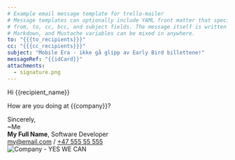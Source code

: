 ```yaml
---
# Example email message template for trello-mailer
# Message templates can optionally include YAML front matter that specifies
# from, to, cc, bcc, and subject fields. The message itself is written in
# Markdown, and Mustache variables can be mixed in anywhere.
to: "{{{to_recipients}}}"
cc: "{{{cc_recipients}}}"
subject: "Mobile Era - ikke gå glipp av Early Bird billettene!"
messageRef: "{{idCard}}"
attachments:
  - signature.png
---
```

Hi {{recipient_name}}

How are you doing at {{company}}?
  
  
Sincerely,    
~Me  
**My Full Name**, Software Developer  
[my@email.com](mailto:my@email.com) / [+47 555 55 555](callto:+4755555555)  
![Company - YES WE CAN](cid:logo-signature.png)  

